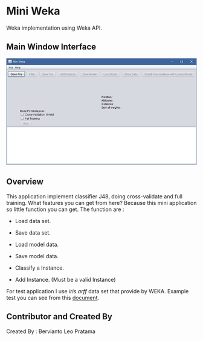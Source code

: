 # Mini Weka
Weka implementation using Weka API.

## Main Window Interface

![Main Window](assets/main.png "Main Window")

## Overview

This application implement classifier J48, doing cross-validate and full training. What features you can get from here? Because this mini application so little function you can get. The function are :

* Load data set.

* Save data set.

* Load model data.

* Save model data.

* Classify a Instance.

* Add Instance. (Must be a valid Instance)

For test application I use *iris.arff* data set that provide by WEKA. Example test you can see from this [document](documents/example.md).

## Contributor and Created By

Created By : Bervianto Leo Pratama